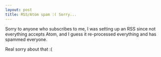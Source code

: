 ```yaml
---
layout: post
title: RSS/Atom spam :( Sorry...
---
```


Sorry to anyone who subscribes to me, I was setting up an RSS since not everything accepts Atom, and I guess it re-processed everything and has spammed everyone.

Real sorry about that :(